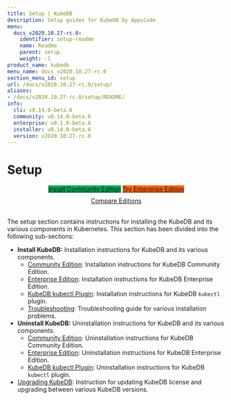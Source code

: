 ```yaml
---
title: Setup | KubeDB
description: Setup guides for KubeDB by AppsCode
menu:
  docs_v2020.10.27-rc.0:
    identifier: setup-readme
    name: Readme
    parent: setup
    weight: -1
product_name: kubedb
menu_name: docs_v2020.10.27-rc.0
section_menu_id: setup
url: /docs/v2020.10.27-rc.0/setup/
aliases:
- /docs/v2020.10.27-rc.0/setup/README/
info:
  cli: v0.14.0-beta.6
  community: v0.14.0-beta.6
  enterprise: v0.1.0-beta.6
  installer: v0.14.0-beta.6
  version: v2020.10.27-rc.0
---
```


# Setup

<div style="text-align: center;">
  <a class="button ac-button  is-link is-medium is-active has-text-weight-normal" href="/docs/v2020.10.27-rc.0/setup/install/community" style="background:#00A651; width: 18rem;">Install Community Edition</a>
  <a class="button ac-button is-info is-medium is-active has-text-weight-normal" href="/docs/v2020.10.27-rc.0/setup/install/enterprise"  style="background:#FC6011; width: 18rem;">Try Enterprise Edition</a>
  <a style="margin-top: 10px; display: block;" href="/docs/v2020.10.27-rc.0/overview/README">Compare Editions</a>
</div>
<br>

The setup section contains instructions for installing the KubeDB and its various components in Kubernetes. This section has been divided into the following sub-sections:

- **Install KubeDB:** Installation instructions for KubeDB and its various components.
  - [Community Edition](/docs/v2020.10.27-rc.0/setup/install/community): Installation instructions for KubeDB Community Edition.
  - [Enterprise Edition](/docs/v2020.10.27-rc.0/setup/install/enterprise): Installation instructions for KubeDB Enterprise Edition.
  - [KubeDB kubectl Plugin](/docs/v2020.10.27-rc.0/setup/install/kubectl_plugin): Installation instructions for KubeDB `kubectl` plugin.
  - [Troubleshooting](/docs/v2020.10.27-rc.0/setup/install/troubleshoting): Troubleshooting guide for various installation problems.
- **Uninstall KubeDB:** Uninstallation instructions for KubeDB and its various components.
  - [Community Edition](/docs/v2020.10.27-rc.0/setup/uninstall/community): Uninstallation instructions for KubeDB Community Edition.
  - [Enterprise Edition](/docs/v2020.10.27-rc.0/setup/uninstall/enterprise): Uninstallation instructions for KubeDB Enterprise Edition.
  - [KubeDB kubectl Plugin](/docs/v2020.10.27-rc.0/setup/uninstall/kubectl_plugin): Uninstallation instructions for KubeDB `kubectl` plugin.
- [Upgrading KubeDB](/docs/v2020.10.27-rc.0/setup/upgrade): Instruction for updating KubeDB license and upgrading between various KubeDB versions.
